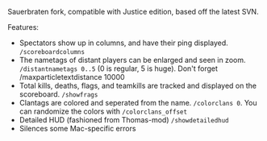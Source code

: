 Sauerbraten fork, compatible with Justice edition, based off the latest SVN.

Features:
* Spectators show up in columns, and have their ping displayed. `/scoreboardcolumns`
* The nametags of distant players can be enlarged and seen in zoom. `/distantnametags 0..5` (0 is regular, 5 is huge). Don't forget /maxparticletextdistance 10000
* Total kills, deaths, flags, and teamkills are tracked and displayed on the scoreboard. `/showfrags`
* Clantags are colored and seperated from the name. `/colorclans 0`. You can randomize the colors with `/colorclans_offset`
* Detailed HUD (fashioned from Thomas-mod) `/showdetailedhud`
* Silences some Mac-specific errors


